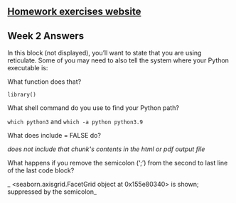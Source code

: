## [Homework exercises website](https://tatyanalev.github.io/AdvancedInformaticsExercises/)

## Week 2 Answers
In this block (not displayed), you’ll want to state that you are using reticulate. Some of you may need to also tell the system where your Python executable is:

What function does that?

`library()`

What shell command do you use to find your Python path?

`which python3` and `which -a python python3.9`

What does include = FALSE do?

_does not include that chunk's contents in the html or pdf output file_

What happens if you remove the semicolon (‘;’) from the second to last line of the last code block?

_ <seaborn.axisgrid.FacetGrid object at 0x155e80340> is shown; suppressed by the semicolon_
